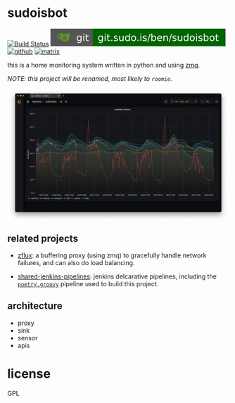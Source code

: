# sudoisbot

[![Build Status](https://jenkins.sudo.is/buildStatus/icon?job=ben%2Fsudoisbot%2Fmain&style=flat-square)](https://jenkins.sudo.is/job/ben/job/sudoisbot/)
[![git](docs/img/shields/git.sudo.is-ben-sudoisbot.svg)](https://git.sudo.is/ben/sudoisbot)
[![github](https://git.sudo.is/ben/infra/media/branch/main/docs/img/shields/github-benediktkr.svg)](https://github.com/benediktkr/sudoisbot)
[![matrix](https://git.sudo.is/ben/infra/media/branch/main/docs/img/shields/darkroom.svg)](https://matrix.to/#/#darkroom:sudo.is)

this is a home monitoring system written in python and using
[zmq](https://www.zeromq.org).

_NOTE: this project will be renamed, most likely to `roomie`._

![sudoisbot in grafna](docs/img/sudoisbot-grafana.png)

## related projects

 * [zflux](https://git.sudo.is/ben/zflux): a buffering proxy (using
 zmq) to gracefully handle network failures, and can also do load
 balancing.

 * [shared-jenkins-pipelines](https://git.sudo.is/ben/shared-jenkins-pipelines):
 jenkins delcarative pipelines, including the
 [`poetry.groovy`](https://git.sudo.is/ben/shared-jenkins-pipelines/src/branch/main/vars/poetry.groovy)
 pipeline used to build this project.


## architecture

  * proxy
  * sink
  * sensor
  * apis


# license

GPL
